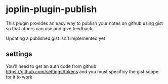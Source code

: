 # joplin-plugin-publish

This plugin provides an easy way to publish your notes on github using gist so that others can use and give feedback.


Updating a published gist isn't implemented yet

## settings

You'll need to get an auth code from github https://github.com/settings/tokens and you must specificy the gist scope for it to work
